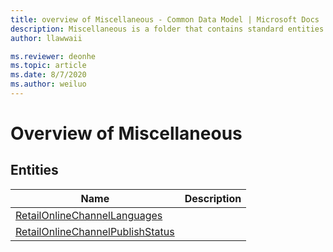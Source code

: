 ```yaml
---
title: overview of Miscellaneous - Common Data Model | Microsoft Docs
description: Miscellaneous is a folder that contains standard entities related to the Common Data Model.
author: llawwaii

ms.reviewer: deonhe
ms.topic: article
ms.date: 8/7/2020
ms.author: weiluo
---
```


# Overview of Miscellaneous


## Entities

|Name|Description|
|---|---|
|[RetailOnlineChannelLanguages](RetailOnlineChannelLanguages.md)||
|[RetailOnlineChannelPublishStatus](RetailOnlineChannelPublishStatus.md)||
